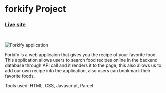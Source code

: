 # forkify Project

### [Live site](https://forkify-mark4.netlify.app/)
&nbsp;

![Forkify application](https://i.ibb.co/hVh5QZP/project-Forkify1.png)

Forkify is a web applicaion that gives you the recipe of your favorite food. This application allows users to search food recipes online in the backend database through API call and it renders it to the page, this also allows us to add our own recipe into the application, also users can bookmark their favorite foods.

Tools used: HTML, CSS, Javascript, Parcel
